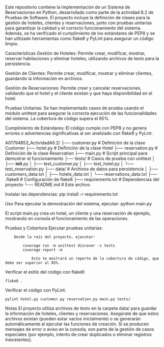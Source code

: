Este repositorio contiene la implementación de un Sistema de Reservaciones en Python, desarrollado como parte de la actividad 6.2 de Pruebas de Software. El proyecto incluye la definición de clases para la gestión de hoteles, clientes y reservaciones, junto con pruebas unitarias para garantizar la calidad y el correcto funcionamiento del sistema. Además, se ha verificado el cumplimiento de los estándares de PEP8 y se han utilizado herramientas como flake8 y PyLint para asegurar un código limpio.

Características
Gestión de Hoteles:
Permite crear, modificar, mostrar, reservar habitaciones y eliminar hoteles, utilizando archivos de texto para la persistencia.

Gestión de Clientes:
Permite crear, modificar, mostrar y eliminar clientes, guardando la información en archivos.

Gestión de Reservaciones:
Permite crear y cancelar reservaciones, validando que el hotel y el cliente existan y que haya disponibilidad en el hotel.

Pruebas Unitarias:
Se han implementado casos de prueba usando el módulo unittest para asegurar la correcta ejecución de las funcionalidades del sistema. La cobertura de código supera el 85%.

Cumplimiento de Estándares:
El código cumple con PEP8 y no genera errores o advertencias significativas al ser analizado con flake8 y PyLint.

A01794853_ActividadA6.2/
├── customer.py              # Definición de la clase Customer
├── hotel.py                 # Definición de la clase Hotel
├── reservation.py           # Definición de la clase Reservation
├── main.py                  # Script principal para demostrar el funcionamiento
├── tests/                   # Casos de prueba con unittest
│   ├── __init__.py
│   ├── test_customer.py
│   ├── test_hotel.py
│   └── test_reservation.py
├── data/                    # Archivos de datos para persistencia
│   ├── customers_data.txt
│   ├── hotels_data.txt
│   └── reservations_data.txt
├── .flake8                 # Configuración de flake8
├── requirements.txt         # Dependencias del proyecto
└── README.md                # Este archivo


Instalar las dependencias:
    pip install -r requirements.txt

Uso
    Para ejecutar la demostración del sistema, ejecutar:
        python main.py

El script main.py crea un hotel, un cliente y una reservación de ejemplo, mostrando en consola el funcionamiento de las operaciones.

Pruebas y Cobertura
    Ejecutar pruebas unitarias:

        Desde la raíz del proyecto, ejecutar:

            coverage run -m unittest discover -s tests
            coverage report -m
                
                Esto te mostrará un reporte de la cobertura de código, que debe ser superior al 85%.

Verificar el estilo del código con flake8:

    flake8 .

Verificar el código con PyLint:

    pylint hotel.py customer.py reservation.py main.py tests/

Notas
El proyecto utiliza archivos de texto en la carpeta data/ para guardar la información de hoteles, clientes y reservaciones. Asegúrate de que estos archivos existan (pueden estar vacíos inicialmente) o se generarán automáticamente al ejecutar las funciones de creación.
Si se producen mensajes de error o aviso en la consola, son parte de la gestión de casos especiales (por ejemplo, intento de crear duplicados o eliminar registros inexistentes).
